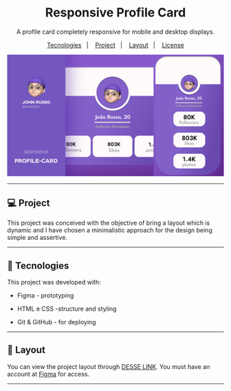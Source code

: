 <h1 align="center"> Responsive Profile Card</h1>

<p align="center">
A profile card completely responsive for mobile and desktop displays.
</p>

<p align="center">
  <a href="#-tecnologias">Tecnologies</a>&nbsp;&nbsp;&nbsp;|&nbsp;&nbsp;&nbsp;
  <a href="#-projeto">Project</a>&nbsp;&nbsp;&nbsp;|&nbsp;&nbsp;&nbsp;
  <a href="#-layout">Layout</a>&nbsp;&nbsp;&nbsp;|&nbsp;&nbsp;&nbsp;
  <a href="#memo-licença">License</a>

<br>

<p align="center">
  <img src="./capa-profile-card.png" alt="cover-page"> 
</p>

---
## 💻 Project


This project was conceived with the objective of bring a layout which is dynamic and I have chosen a minimalistic approach for the design being simple and assertive. 

---

## 🚀 Tecnologies

This project was developed with:

- Figma - prototyping

- HTML e CSS -structure and styling

- Git & GitHub - for deploying


---

## 🔖 Layout

You can view the project layout through [DESSE LINK](https://www.figma.com/community/file/1181416183170506716). You must have an account at [Figma](https://figma.com) for access.

---
